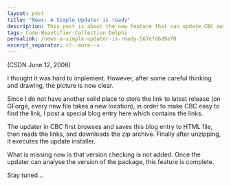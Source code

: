 ```yaml
---
layout: post
title: "News: A Simple Updater is ready"
description: This post is about the new feature that can update CBC automatically.
tags: Code-Beautifier-Collection Delphi
permalink: /news-a-simple-updater-is-ready-567efd6d9ef0
excerpt_separator: <!--more-->
---
```

(CSDN June 12, 2006)

I thought it was hard to implement. However, after some careful thinking and drawing, the picture is now clear.

Since I do not have another solid place to store the link to latest release (on GForge, every new file takes a new location), in order to make CBC easy to find the link, I post a special blog entry here which contains the links.
<!--more-->

The updater in CBC first browses and saves this blog entry to HTML file, then reads the links, and downloads the zip archive. Finally after unzipping, it executes the update installer.

What is missing now is that version checking is not added. Once the updater can analyse the version of the package, this feature is complete.

Stay tuned…
